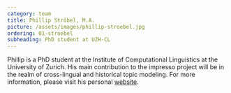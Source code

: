 ```yaml
---
category: team
title: Phillip Ströbel, M.A.
picture: /assets/images/phillip-stroebel.jpg
ordering: 01-stroebel
subheading: PhD student at UZH-CL
---
```


Phillip is a PhD student at the Institute of Computational Linguistics at the University of Zurich. His main contribution to the impresso project will be in the realm of cross-lingual and historical topic modeling. For more information, please visit his personal [website](http://www.cl.uzh.ch/de/people/team/compling/pstroebel.html).
